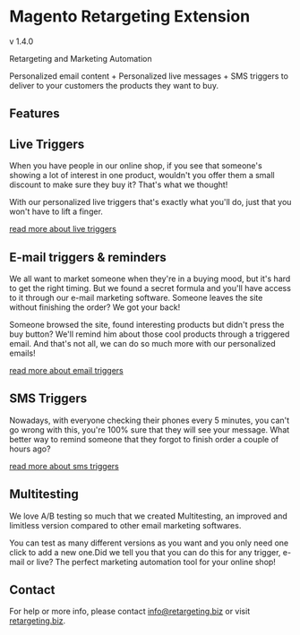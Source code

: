 # Magento Retargeting Extension

v 1.4.0

Retargeting and Marketing Automation

Personalized email content + Personalized live messages + SMS triggers to deliver to your customers the products they want to buy.

## Features

## Live Triggers

When you have people in our online shop, if you see that someone's showing a lot of interest in one product, wouldn't you offer them a small discount to make sure they buy it? That's what we thought! 

With our personalized live triggers that's exactly what you'll do, just that you won't have to lift a finger.

[read more about live triggers](https://retargeting.biz/features#live)

## E-mail triggers & reminders

We all want to market someone when they're in a buying mood, but it's hard to get the right timing. But we found a secret formula and you'll have access to it through our e-mail marketing software. Someone leaves the site without finishing the order? We got your back!

Someone browsed the site, found interesting products but didn't press the buy button? We'll remind him about those cool products through a triggered email. And that's not all, we can do so much more with our personalized emails!

[read more about email triggers](https://retargeting.biz/features#email)

## SMS Triggers

Nowadays, with everyone checking their phones every 5 minutes, you can't go wrong with this, you're 100% sure that they will see your message. What better way to remind someone that they forgot to finish order a couple of hours ago?

[read more about sms triggers](https://retargeting.biz/features#sms)

## Multitesting

We love A/B testing so much that we created Multitesting, an improved and limitless version compared to other email marketing softwares.

You can test as many different versions as you want and you only need one click to add a new one.Did we tell you that you can do this for any trigger, e-mail or live? The perfect marketing automation tool for your online shop!

## Contact

For help or more info, please contact [info@retargeting.biz](mailto:info@retargeting.biz) or visit [retargeting.biz](https://www.retargeting.biz).
